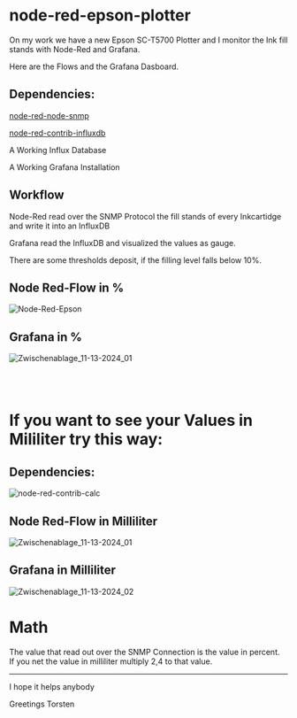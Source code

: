 # node-red-epson-plotter

On my work we have a new Epson SC-T5700 Plotter and I monitor the Ink fill stands with
Node-Red and Grafana.

Here are the Flows and the Grafana Dasboard.

## Dependencies:

[node-red-node-snmp](https://flows.nodered.org/node/node-red-node-snmp)

[node-red-contrib-influxdb](https://flows.nodered.org/node/node-red-contrib-influxdb)

A Working Influx Database

A Working Grafana Installation

## Workflow

Node-Red read over the SNMP Protocol the fill stands of every Inkcartidge and write it into an InfluxDB

Grafana read the InfluxDB and visualized the values as gauge. 

There are some thresholds deposit, if the filling level falls below 10%.


## Node Red-Flow in %

![Node-Red-Epson](https://github.com/user-attachments/assets/a5f746a0-a818-4cb1-9c09-b6b5404535aa)

## Grafana in %
![Zwischenablage_11-13-2024_01](https://github.com/user-attachments/assets/a5ae9fdc-a14a-4b61-a3c7-debc4fe15ffd)

<br>
<br>

# If you want to see your Values in Mililiter try this way:

## Dependencies:

![node-red-contrib-calc](https://flows.nodered.org/node/node-red-contrib-calc)

## Node Red-Flow in Milliliter

![Zwischenablage_11-13-2024_01](https://github.com/user-attachments/assets/43b716f7-ed5e-4270-8b29-d08e52d33dda)

## Grafana in Milliliter

![Zwischenablage_11-13-2024_02](https://github.com/user-attachments/assets/53aa3cdc-b20c-4762-9a34-00a5f1da63e2)

# Math

The value that read out over the SNMP Connection is the value in percent.<br>
If you net the value in milliliter multiply 2,4 to that value.


-------------------------------------------

I hope it helps anybody

Greetings Torsten





